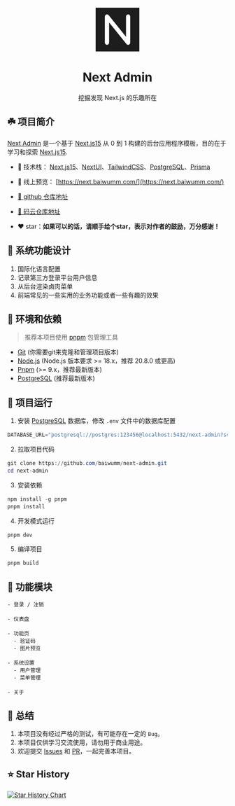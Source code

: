 <p align="center"><img width="100" src="./public/logo.png" alt="Next Admin"></p>
<h1 align="center">Next Admin</h1>
<p align="center">挖掘发现 Next.js 的乐趣所在</p>

## ☘️ 项目简介
[Next Admin](https://next.baiwumm.com/) 是一个基于 [Next.js15](https://nextjs.org/) 从 0 到 1 构建的后台应用程序模板，目的在于学习和探索 [Next.js15](https://nextjs.org/).

- 🍁 技术栈： [Next.js15](https://nextjs.org/)、[NextUI](https://nextui.org/)、[TailwindCSS](https://www.tailwindcss.cn/)、[PostgreSQL](https://www.postgresql.org/)、[Prisma](https://prisma.yoga/)

- 🍂 线上预览： [https://next.baiwumm.com/](https://next.baiwumm.com/)

- [🪹 github 仓库地址](https://github.com/baiwumm/next-admin/)

- [🪺 码云仓库地址](https://gitee.com/baiwumm/next-admin/)

- ❤️ star：**如果可以的话，请顺手给个star，表示对作者的鼓励，万分感谢！**

## 🌿 系统功能设计
1. 国际化语言配置
2. 记录第三方登录平台用户信息
3. 从后台渲染卤肉菜单
4. 前端常见的一些实用的业务功能或者一些有趣的效果

## 🌳 环境和依赖
> 推荐本项目使用 [pnpm](https://github.com/pnpm/pnpm/) 包管理工具
- [Git](https://git-scm.com/) (你需要git来克隆和管理项目版本)
- [Node.js](https://nodejs.org/) (Node.js 版本要求 >= 18.x，推荐 20.8.0 或更高)
- [Pnpm](https://github.com/pnpm/pnpm/) (>= 9.x，推荐最新版本)
- [PostgreSQL](https://www.postgresql.org/) (推荐最新版本)

## 🌴 项目运行
1. 安装 [PostgreSQL](https://www.postgresql.org/) 数据库，修改 `.env` 文件中的数据库配置
```powershell
DATABASE_URL="postgresql://postgres:123456@localhost:5432/next-admin?schema=public"
```

2. 拉取项目代码
```powershell
git clone https://github.com/baiwumm/next-admin.git
cd next-admin
```

3. 安装依赖
```powershell
npm install -g pnpm
pnpm install
```

4. 开发模式运行
```powershell
pnpm dev
```

5. 编译项目
```powershell
pnpm build
```

## 🌱 功能模块

```
- 登录 / 注销

- 仪表盘

- 功能页
  - 验证码
  - 图片预览

- 系统设置
  - 用户管理
  - 菜单管理

- 关于

```

## 🍄 总结
1. 本项目没有经过严格的测试，有可能存在一定的 `Bug`。
2. 本项目仅供学习交流使用，请勿用于商业用途。
3. 欢迎提交 [Issues](https://github.com/baiwumm/next-admin/issues) 和 [PR](https://github.com/baiwumm/next-admin/pulls)，一起完善本项目。

## ⭐ Star History

[![Star History Chart](https://api.star-history.com/svg?repos=baiwumm/next-admin&type=Date)](https://star-history.com/#baiwumm/next-admin&Date)